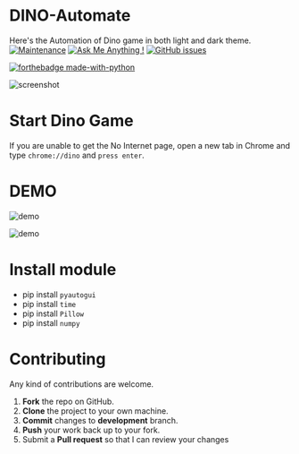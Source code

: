 # DINO-Automate
Here's the Automation of Dino game in both light and dark theme.  [![Maintenance](https://img.shields.io/badge/Maintained%3F-yes-green.svg)](https://GitHub.com/Naereen/StrapDown.js/graphs/commit-activity)  [![Ask Me Anything !](https://img.shields.io/badge/Ask%20me-anything-1abc9c.svg)](https://GitHub.com/Naereen/ama)  [![GitHub issues](https://img.shields.io/github/issues/Naereen/StrapDown.js.svg)](https://GitHub.com/Naereen/StrapDown.js/issues/)


[![forthebadge made-with-python](http://ForTheBadge.com/images/badges/made-with-python.svg)](https://www.python.org/) 

![screenshot](https://github.com/heykush/DINO-Automate/blob/master/unnamed.png?raw=true)

# Start Dino Game 
  If you are unable to get the No Internet page, open a new tab in Chrome and type `chrome://dino` and `press enter`.
 
 # DEMO
 ![demo](https://github.com/heykush/DINO-Automate/blob/master/ezgif.com-video-to-gif%20(1).gif?raw=true)
 
 ![demo](https://github.com/heykush/DINO-Automate/blob/master/ezgif.com-video-to-gif%20(2).gif?raw=true)
 
  
# Install module 

-  pip install `pyautogui`
-  pip install `time`
-  pip install `Pillow`
-  pip install `numpy`


Contributing
==========
Any kind of contributions are welcome.
1. **Fork** the repo on GitHub.
2. **Clone** the project to your own machine.
3. **Commit** changes to **development** branch.
4. **Push** your work back up to your fork.
5. Submit a **Pull request** so that I can review your changes
